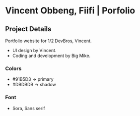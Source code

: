 # Vincent Obbeng, Fiifi | Porfolio

## Project Details
Portfolio website for 1/2 DevBros, Vincent. 
- UI design by Vincent.
- Coding and development by Big Mike.

### Colors

- #91B5D3 -> primary
- #DBDBDB -> shadow

### Font

- Sora, Sans serif
